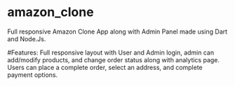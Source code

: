 # amazon_clone

Full responsive Amazon Clone App along 
with Admin Panel made using Dart and 
Node.Js.

#Features: 
Full responsive layout with 
User and Admin login, admin can add/modify
products, and change order status along with 
analytics page. Users can place a 
complete order, select an address, and 
complete payment options.
